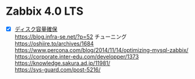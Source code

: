 # Zabbix 4.0 LTS
- [x] [ディスク容量確保]()  
https://blog.infra-se.net/?p=52
チューニング  
https://oshiire.to/archives/1684  
https://www.percona.com/blog/2014/11/14/optimizing-mysql-zabbix/  
https://corporate.inter-edu.com/developper/1373  
https://knowledge.sakura.ad.jp/11981/  
https://sys-guard.com/post-5216/  
